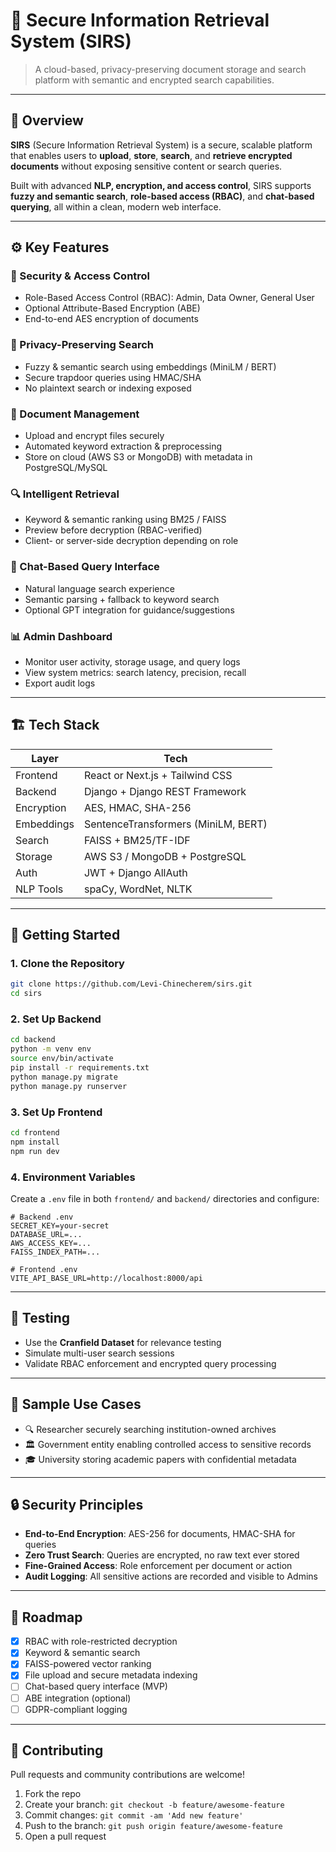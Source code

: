 # 🔐 Secure Information Retrieval System (SIRS)

> A cloud-based, privacy-preserving document storage and search platform with semantic and encrypted search capabilities.

---

## 📘 Overview

**SIRS** (Secure Information Retrieval System) is a secure, scalable platform that enables users to **upload**, **store**, **search**, and **retrieve encrypted documents** without exposing sensitive content or search queries.

Built with advanced **NLP, encryption, and access control**, SIRS supports **fuzzy and semantic search**, **role-based access (RBAC)**, and **chat-based querying**, all within a clean, modern web interface.

---

## ⚙️ Key Features

### 🔐 Security & Access Control

* Role-Based Access Control (RBAC): Admin, Data Owner, General User
* Optional Attribute-Based Encryption (ABE)
* End-to-end AES encryption of documents

### 🧠 Privacy-Preserving Search

* Fuzzy & semantic search using embeddings (MiniLM / BERT)
* Secure trapdoor queries using HMAC/SHA
* No plaintext search or indexing exposed

### 📂 Document Management

* Upload and encrypt files securely
* Automated keyword extraction & preprocessing
* Store on cloud (AWS S3 or MongoDB) with metadata in PostgreSQL/MySQL

### 🔍 Intelligent Retrieval

* Keyword & semantic ranking using BM25 / FAISS
* Preview before decryption (RBAC-verified)
* Client- or server-side decryption depending on role

### 💬 Chat-Based Query Interface

* Natural language search experience
* Semantic parsing + fallback to keyword search
* Optional GPT integration for guidance/suggestions

### 📊 Admin Dashboard

* Monitor user activity, storage usage, and query logs
* View system metrics: search latency, precision, recall
* Export audit logs

---

## 🏗️ Tech Stack

| Layer      | Tech                                |
| ---------- | ----------------------------------- |
| Frontend   | React or Next.js + Tailwind CSS     |
| Backend    | Django + Django REST Framework      |
| Encryption | AES, HMAC, SHA-256                  |
| Embeddings | SentenceTransformers (MiniLM, BERT) |
| Search     | FAISS + BM25/TF-IDF                 |
| Storage    | AWS S3 / MongoDB + PostgreSQL       |
| Auth       | JWT + Django AllAuth                |
| NLP Tools  | spaCy, WordNet, NLTK                |

---

## 🚀 Getting Started

### 1. Clone the Repository

```bash
git clone https://github.com/Levi-Chinecherem/sirs.git
cd sirs
```

### 2. Set Up Backend

```bash
cd backend
python -m venv env
source env/bin/activate
pip install -r requirements.txt
python manage.py migrate
python manage.py runserver
```

### 3. Set Up Frontend

```bash
cd frontend
npm install
npm run dev
```

### 4. Environment Variables

Create a `.env` file in both `frontend/` and `backend/` directories and configure:

```env
# Backend .env
SECRET_KEY=your-secret
DATABASE_URL=...
AWS_ACCESS_KEY=...
FAISS_INDEX_PATH=...

# Frontend .env
VITE_API_BASE_URL=http://localhost:8000/api
```

---

## 🧪 Testing

* Use the **Cranfield Dataset** for relevance testing
* Simulate multi-user search sessions
* Validate RBAC enforcement and encrypted query processing

---

## 🧠 Sample Use Cases

* 🔍 Researcher securely searching institution-owned archives
* 🏛️ Government entity enabling controlled access to sensitive records
* 🎓 University storing academic papers with confidential metadata

---

## 🔒 Security Principles

* **End-to-End Encryption**: AES-256 for documents, HMAC-SHA for queries
* **Zero Trust Search**: Queries are encrypted, no raw text ever stored
* **Fine-Grained Access**: Role enforcement per document or action
* **Audit Logging**: All sensitive actions are recorded and visible to Admins

---

## 📌 Roadmap

* [x] RBAC with role-restricted decryption
* [x] Keyword & semantic search
* [x] FAISS-powered vector ranking
* [x] File upload and secure metadata indexing
* [ ] Chat-based query interface (MVP)
* [ ] ABE integration (optional)
* [ ] GDPR-compliant logging

---

## 👥 Contributing

Pull requests and community contributions are welcome!

1. Fork the repo
2. Create your branch: `git checkout -b feature/awesome-feature`
3. Commit changes: `git commit -am 'Add new feature'`
4. Push to the branch: `git push origin feature/awesome-feature`
5. Open a pull request
